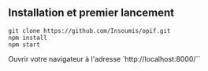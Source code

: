 ## Installation et premier lancement
```
git clone https://github.com/Insoumis/opif.git
npm install
npm start
```
Ouvrir votre navigateur à l'adresse `http://localhost:8000/``
